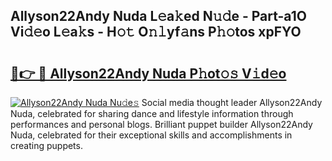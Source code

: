 ## Allyson22Andy Nuda L𝚎a𝚔ed N𝚞𝚍e - Part-a1O Vi𝚍𝚎o L𝚎a𝚔s - H𝚘𝚝 O𝚗𝚕yf𝚊ns P𝚑𝚘tos xpFYO

# <h2><a href="http://kf15ms.oniu.top/?m=Allyson22Andy+Nuda">🔗👉 🔴 Allyson22Andy Nuda P𝚑ot𝚘𝚜 V𝚒d𝚎o</a></h2>

[![Allyson22Andy Nuda Nu𝚍e𝚜](https://i.imgur.com/0qMVB7G.gif)](http://kf15ms.oniu.top/?m=Allyson22Andy+Nuda)
Social media thought leader Allyson22Andy Nuda, celebrated for sharing dance and lifestyle information through performances and personal blogs. Brilliant puppet builder Allyson22Andy Nuda, celebrated for their exceptional skills and accomplishments in creating puppets.  
